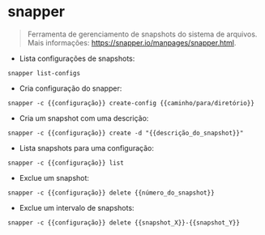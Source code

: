 # snapper

> Ferramenta de gerenciamento de snapshots do sistema de arquivos.
> Mais informações: <https://snapper.io/manpages/snapper.html>.

- Lista configurações de snapshots:

`snapper list-configs`

- Cria configuração do snapper:

`snapper -c {{configuração}} create-config {{caminho/para/diretório}}`

- Cria um snapshot com uma descrição:

`snapper -c {{configuração}} create -d "{{descrição_do_snapshot}}"`

- Lista snapshots para uma configuração:

`snapper -c {{configuração}} list`

- Exclue um snapshot:

`snapper -c {{configuração}} delete {{número_do_snapshot}}`

- Exclue um intervalo de snapshots:

`snapper -c {{configuração}} delete {{snapshot_X}}-{{snapshot_Y}}`
